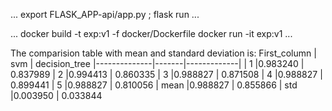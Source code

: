 ...
export FLASK_APP-api/app.py ; flask run
...

...
docker build -t exp:v1 -f docker/Dockerfile 
docker run -it exp:v1
...













The comparision table with mean and standard deviation is:
First_column    |  svm | decision_tree
|--------------|-------|-------------|
|           1 |0.983240 |      0.837989
|           2 |0.994413      | 0.860335
|           3 |0.988827      | 0.871508
|           4 |0.988827      | 0.899441
|           5 |0.988827      | 0.810056
|        mean |0.988827      | 0.855866
|         std |0.003950      | 0.033844